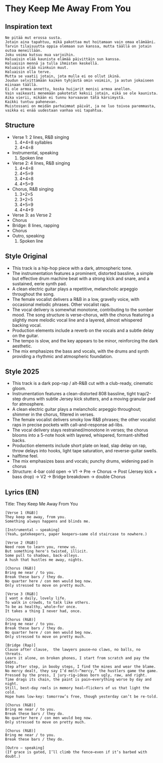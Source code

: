 # They Keep Me Away From You

## Inspiration text
```
Ne pitää mut erossa susta.
Jotain aina tapahtuu, mikä pakottaa mut hoitamaan vain omaa elämääni.
Tarvin tilaisuutta oppia olemaan sun kanssa, mutta täällä on jotain outoa meneillään.
Joku voima kutsuu mua varjoihin.
Haluaisin elää kaunista elämää päivittäin sun kanssa.
Haluaisin mennä ja tulla ihmisten keskellä.
Haluaisin elää niinkuin muut.
Haluaisin olla terve.
Mutta se vaatii jotain, jota mulla ei oo ollut ikinä.
Joudun selvittämään kaiken tyhjästä omin voimiin, ja astun jokaiseen miinaan täällä.
Ei ole armoa annettu, koska huijarit menisi armoa anellen.
Vain vaikeasti menemään pakotetut keksii jotain, eikä se ole kaunista.
Aika vierii, mikään ei tunnu korvaavan tätä kärsimystä.
Kaikki tuntuu pahenevan.
Muistossani on meidän parhaimmat päivät, ja ne luo toivoa paremmasta, vaikka ei enää uudestaan vanhaa voi tapahtua.
```

## Structure
- Verse 1: 2 lines, R&B singing
	1. 4+4=8 syllables
	2. 4+4=8
- Instrumental, speaking
	1. Spoken line
- Verse 2: 4 lines, R&B singing
	1. 4+4=8
	2. 4+5=9
	3. 4+4=8
	2. 4+5=9
- Chorus, R&B singing
	1. 3+2=5
	2. 3+2=5
	3. 4+5=9
	4. 4+4+9
- Verse 3: as Verse 2
- Chorus
- Bridge: 8 lines, rapping
- Chorus
- Outro, speaking
	1. Spoken line

## Style Original
* This track is a hip-hop piece with a dark, atmospheric tone.
* The instrumentation features a prominent, distorted bassline, a simple but effective drum machine beat with a strong kick and snare, and a sustained, eerie synth pad.
* A clean electric guitar plays a repetitive, melancholic arpeggio throughout the song.
* The female vocalist delivers a R&B in a low, gravelly voice, with occasional melodic phrases. Other vocalist raps.
* The vocal delivery is somewhat monotone, contributing to the somber mood. The song structure is verse-chorus, with the chorus featuring a slightly more melodic vocal line and a layered, almost whispered backing vocal.
* Production elements include a reverb on the vocals and a subtle delay on the guitar.
* The tempo is slow, and the key appears to be minor, reinforcing the dark aesthetic.
* The mix emphasizes the bass and vocals, with the drums and synth providing a rhythmic and atmospheric foundation.

## Style 2025
* This track is a dark pop-rap / alt-R\&B cut with a club-ready, cinematic gloom.
* Instrumentation features a clean-distorted 808 bassline, tight trap/2-step drums with subtle Jersey kick stutters, and a moving granular pad for atmosphere.
* A clean electric guitar plays a melancholic arpeggio throughout; shimmer in the chorus, filtered in verses.
* The female vocalist delivers smoky low R\&B phrases; the other vocalist raps in precise pockets with call-and-response ad-libs.
* The vocal delivery stays restrained/monotone in verses; the chorus blooms into a 5-note hook with layered, whispered, formant-shifted backs.
* Production elements include short plate on lead, slap delay on rap, throw delays into hooks, light tape saturation, and reverse-guitar swells.
* halftime feel.
* The mix emphasizes bass and vocals; punchy drums, widening pad in chorus
* Structure: 4-bar cold open → V1 → Pre → Chorus → Post (Jersey kick + bass drop) → V2 → Bridge breakdown → double Chorus


## Lyrics (EN)
Title: They Keep Me Away From You
```
[Verse 1 (R&B)]
They keep me away, from you.
Something always happens and blinds me.

[Instrumental — speaking]
(Yeah… gatekeepers, paper keepers—same old staircase to nowhere.)

[Verse 2 (R&B)]
Need room to learn you, renew us.
But something here's twisted, illicit.
Some pull to shadows, back-alleys.
A hush that hustles me away, nights.

[Chorus (R&B)]
Bring me near / to you.
Break these bars / they do.
No quarter here / con men would beg now.
Only stressed to move on pretty much.

[Verse 3 (R&B)]
I want a daily, lovely life.
To walk in crowds, to talk like others.
To be as healthy, whole—for once.
It takes a thing I never had, once.

[Chorus (R&B)]
Bring me near / to you.
Break these bars / they do.
No quarter here / con men would beg now.
Only stressed to move on pretty much.

[Bridge (Rap)]
Clause after clause,  the lawyers pause—no claws, no balls, no threats.
Learn it alone, on broken phones, I start from scratch and pay the debts.
Step after step, in booby steps, I find the mines and wear the blame.
No mercy dealt, they say I’d melt—“mercy,” the hustlers game the game.
Pressed by the press, I jury-rig—ideas born ugly, raw, and right.
Time drags its chain, the paint is pain—everything worse by day and night.
Still, best-day reels in memory heal—flickers of us that light the cold.
Hope hums low-key: tomorrow’s free, though yesterday can’t be re-told.

[Chorus (R&B)]
Bring me near / to you.
Break these bars / they do.
No quarter here / con men would beg now.
Only stressed to move on pretty much.

[Chorus (R&B)]
Bring me near / to you.
Break these bars / they do. 

[Outro — speaking]
(If grace is gated, I’ll climb the fence—even if it’s barbed with doubt.)
```
